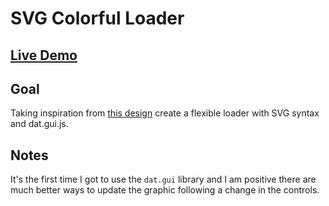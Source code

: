 # SVG Colorful Loader

## [Live Demo](https://codepen.io/borntofrappe/full/mddNRpy)

## Goal

Taking inspiration from [this design](https://codepen.io/borntofrappe/pen/vYYMENR) create a flexible loader with SVG syntax and dat.gui.js.

## Notes

It's the first time I got to use the `dat.gui` library and I am positive there are much better ways to update the graphic following a change in the controls.
